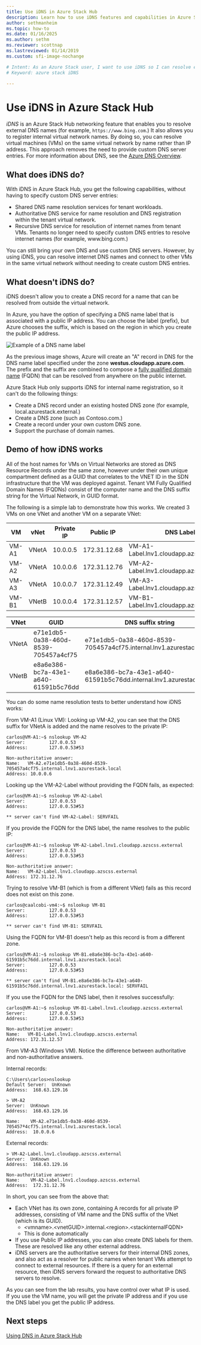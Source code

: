 ```yaml
---
title: Use iDNS in Azure Stack Hub 
description: Learn how to use iDNS features and capabilities in Azure Stack Hub.
author: sethmanheim
ms.topic: how-to
ms.date: 01/16/2025
ms.author: sethm
ms.reviewer: scottnap
ms.lastreviewed: 01/14/2019
ms.custom: sfi-image-nochange

# Intent: As an Azure Stack user, I want to use iDNS so I can resolve external and internal DNS names.
# Keyword: azure stack iDNS

---
```


# Use iDNS in Azure Stack Hub

*iDNS* is an Azure Stack Hub networking feature that enables you to resolve external DNS names (for example, `https://www.bing.com`.) It also allows you to register internal virtual network names. By doing so, you can resolve virtual machines (VMs) on the same virtual network by name rather than IP address. This approach removes the need to provide custom DNS server entries. For more information about DNS, see the [Azure DNS Overview](/azure/dns/dns-overview).

## What does iDNS do?

With iDNS in Azure Stack Hub, you get the following capabilities, without having to specify custom DNS server entries:

- Shared DNS name resolution services for tenant workloads.
- Authoritative DNS service for name resolution and DNS registration within the tenant virtual network.
- Recursive DNS service for resolution of internet names from tenant VMs. Tenants no longer need to specify custom DNS entries to resolve internet names (for example, www\.bing.com.)

You can still bring your own DNS and use custom DNS servers. However, by using iDNS, you can resolve internet DNS names and connect to other VMs in the same virtual network without needing to create custom DNS entries.

## What doesn't iDNS do?

iDNS doesn't allow you to create a DNS record for a name that can be resolved from outside the virtual network.

In Azure, you have the option of specifying a DNS name label that is associated with a public IP address. You can choose the label (prefix), but Azure chooses the suffix, which is based on the region in which you create the public IP address.

![Example of a DNS name label](media/azure-stack-understanding-dns-in-tp2/image3.png)

As the previous image shows, Azure will create an "A" record in DNS for the DNS name label specified under the zone **westus.cloudapp.azure.com**. The prefix and the suffix are combined to compose a [fully qualified domain name](https://en.wikipedia.org/wiki/Fully_qualified_domain_name) (FQDN) that can be resolved from anywhere on the public internet.

Azure Stack Hub only supports iDNS for internal name
registration, so it can't do the following things:

- Create a DNS record under an existing hosted DNS zone (for example, local.azurestack.external.)
- Create a DNS zone (such as Contoso.com.)
- Create a record under your own custom DNS zone.
- Support the purchase of domain names.

## Demo of how iDNS works

All of the host names for VMs on Virtual Networks are stored as DNS Resource Records under the same zone, however under their own unique compartment defined as a GUID that correlates to the VNET ID in the SDN infrastructure that the VM was deployed against. 
Tenant VM Fully Qualified Domain Names (FQDNs) consist of the computer name and the DNS suffix string for the Virtual Network, in GUID format.

The following is a simple lab to demonstrate how this works. We created 3 VMs on one VNet and another VM on a separate VNet:

|VM    |vNet    |Private IP   |Public IP    | DNS Label                                |
|------|--------|-------------|-------------|------------------------------------------|
|VM-A1 |VNetA   | 10.0.0.5    |172.31.12.68 |VM-A1-Label.lnv1.cloudapp.azscss.external |
|VM-A2 |VNetA   | 10.0.0.6    |172.31.12.76 |VM-A2-Label.lnv1.cloudapp.azscss.external |
|VM-A3 |VNetA   | 10.0.0.7    |172.31.12.49 |VM-A3-Label.lnv1.cloudapp.azscss.external |
|VM-B1 |VNetB   | 10.0.0.4    |172.31.12.57 |VM-B1-Label.lnv1.cloudapp.azscss.external |

|VNet  |GUID                                 |DNS suffix string                                                  |
|------|-------------------------------------|-------------------------------------------------------------------|
|VNetA |e71e1db5-0a38-460d-8539-705457a4cf75 |e71e1db5-0a38-460d-8539-705457a4cf75.internal.lnv1.azurestack.local|
|VNetB |e8a6e386-bc7a-43e1-a640-61591b5c76dd |e8a6e386-bc7a-43e1-a640-61591b5c76dd.internal.lnv1.azurestack.local|

You can do some name resolution tests to better understand how iDNS works:

From VM-A1 (Linux VM): Looking up VM-A2, you can see that the DNS suffix for VNetA is added and the name resolves to the private IP:

```console
carlos@VM-A1:~$ nslookup VM-A2
Server:         127.0.0.53
Address:        127.0.0.53#53
 
Non-authoritative answer:
Name:   VM-A2.e71e1db5-0a38-460d-8539-705457a4cf75.internal.lnv1.azurestack.local
Address: 10.0.0.6
```

Looking up the VM-A2-Label without providing the FQDN fails, as expected:

```console 
carlos@VM-A1:~$ nslookup VM-A2-Label
Server:         127.0.0.53
Address:        127.0.0.53#53
 
** server can't find VM-A2-Label: SERVFAIL
```

If you provide the FQDN for the DNS label, the name resolves to the public IP:

```console
carlos@VM-A1:~$ nslookup VM-A2-Label.lnv1.cloudapp.azscss.external
Server:         127.0.0.53
Address:        127.0.0.53#53
 
Non-authoritative answer:
Name:   VM-A2-Label.lnv1.cloudapp.azscss.external
Address: 172.31.12.76
```

Trying to resolve VM-B1 (which is from a different VNet) fails as this record does not exist on this zone.

```console
carlos@caalcobi-vm4:~$ nslookup VM-B1
Server:         127.0.0.53
Address:        127.0.0.53#53
 
** server can't find VM-B1: SERVFAIL
```

Using the FQDN for VM-B1 doesn't help as this record is from a different zone.

```console 
carlos@VM-A1:~$ nslookup VM-B1.e8a6e386-bc7a-43e1-a640-61591b5c76dd.internal.lnv1.azurestack.local
Server:         127.0.0.53
Address:        127.0.0.53#53
 
** server can't find VM-B1.e8a6e386-bc7a-43e1-a640-61591b5c76dd.internal.lnv1.azurestack.local: SERVFAIL
```

If you use the FQDN for the DNS label, then it resolves successfully:

```console
carlos@VM-A1:~$ nslookup VM-B1-Label.lnv1.cloudapp.azscss.external
Server:         127.0.0.53
Address:        127.0.0.53#53
 
Non-authoritative answer:
Name:   VM-B1-Label.lnv1.cloudapp.azscss.external
Address: 172.31.12.57
```

From VM-A3 (Windows VM). Notice the difference between authoritative and non-authoritative answers.

Internal records:

```console
C:\Users\carlos>nslookup
Default Server:  UnKnown
Address:  168.63.129.16
 
> VM-A2
Server:  UnKnown
Address:  168.63.129.16
 
Name:    VM-A2.e71e1db5-0a38-460d-8539-705457ª4cf75.internal.lnv1.azurestack.local
Address:  10.0.0.6
```

External records:

```console
> VM-A2-Label.lnv1.cloudapp.azscss.external
Server:  UnKnown
Address:  168.63.129.16
 
Non-authoritative answer:
Name:    VM-A2-Label.lnv1.cloudapp.azscss.external
Address:  172.31.12.76
```

In short, you can see from the above that:

- Each VNet has its own zone, containing A records for all private IP addresses, consisting of VM name and the DNS suffix of the VNet (which is its GUID).
  - \<vmname>.\<vnetGUID\>.internal.\<region>.\<stackinternalFQDN>
  - This is done automatically
- If you use Public IP addresses, you can also create DNS labels for them. These are resolved like any other external address.
- iDNS servers are the authoritative servers for their internal DNS zones, and also act as a resolver for public names when tenant VMs attempt to connect to external resources. If there is a query for an external resource, then iDNS servers forward the request to authoritative DNS servers to resolve.

As you can see from the lab results, you have control over what IP is used. If you use the VM name, you will get the private IP address and if you use the DNS label you get the public IP address.

## Next steps

[Using DNS in Azure Stack Hub](azure-stack-dns.md)
